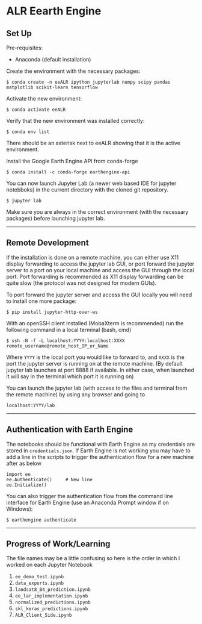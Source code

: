 # **ALR Eearth Engine**


## **Set Up**
Pre-requisites:
* Anaconda (default installation)

Create the environment with the necessary packages:

`$ conda create -n eeALR ipython jupyterlab numpy scipy pandas matplotlib scikit-learn tensorflow`

Activate the new environment:

`$ conda activate eeALR`

Verify that the new environment was installed correctly:

`$ conda env list`

There should be an asterisk next to eeALR showing that it is the active environment.

Install the Google Earth Engine API from conda-forge

`$ conda install -c conda-forge earthengine-api`

You can now launch Jupyter Lab (a newer web based IDE for jupyter notebboks) in the current directory with the cloned git repository.

`$ jupyter lab`

Make sure you are always in the correct environment (with the necessary packages) before launching jupyter lab.

---

## **Remote Development**

If the installation is done on a remote machine, you can either use X11 display forwarding to access the jupyter lab GUI, or port forward the jupyter server to a port on your local machine and access the GUI through the local port. Port forwarding is recommended as X11 display forwarding can be quite slow (the protocol was not designed for modern GUIs).

To port forward the jupyter server and access the GUI locally you will need to install one more package:

`$ pip install jupyter-http-over-ws`

With an openSSH client installed (MobaXterm is recommended) run the following command in a local terminal (bash, cmd)

`$ ssh -N -f -L localhost:YYYY:localhost:XXXX remote_username@remote_host_IP_or_Name`

Where `YYYY` is the local port you would like to forward to, and `XXXX` is the port the jupyter server is running on at the remote machine. (By default jupyter lab launches at port 8888 if available. In either case, when launched it will say in the terminal which port it is running on)

You can launch the jupyter lab (with access to the files and terminal from the remote machine) by using any browser and going to

`localhost:YYYY/lab`

---

## **Authentication with Earth Engine**

The notebooks should be functional with Earth Engine as my credentials are stored in `credentials.json`. If Earth Engine is not working you may have to add a line in the scripts to trigger the authentication flow for a new machine after as below

```
import ee
ee.Authenticate()     # New line
ee.Initialize()
```

You can also trigger the authentication flow from the command line interface for Earth Engine (use an Anaconda Prompt window if on Windows):

`$ earthengine authenticate`

---

## **Progress of Work/Learning**

The file names may be a little confusing so here is the order in which I worked on each Jupyter Notebook
1. `ee_demo_test.ipynb`
2. `data_exports.ipynb`
3. `landsat8_B4_prediction.ipynb`
4. `ee_lar_implementation.ipynb`
5. `normalized_predictions.ipynb`
6. `skl_keras_predictions.ipynb`
7. `ALR_Client_Side.ipynb`